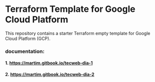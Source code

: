 # Terraform Template for Google Cloud Platform

This repository contains a starter Terraform empty template for Google Cloud Platform (GCP). 

### documentation: 
#### 1. https://martim.gitbook.io/tecweb-dia-1
#### 2. https://martim.gitbook.io/tecweb-dia-2
